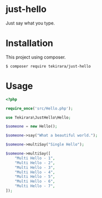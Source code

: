 # just-hello

Just say what you type.

# Installation
This project using composer.

```
$ composer require tekirara/just-hello
```

# Usage
```php
<?php

require_once('src/Hello.php');

use Tekirara\JustHello\Hello;

$someone = new Hello();

$someone->say("What a beautiful world.");

$someone->multiSay("Single Hello");

$someone->multiSay([
    "Multi Hello - 1",
    "Multi Hello - 2",
    "Multi Hello - 3",
    "Multi Hello - 4",
    "Multi Hello - 5",
    "Multi Hello - 6",
    "Multi Hello - 7",
]);
```